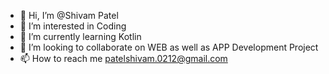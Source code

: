 - 👋 Hi, I’m @Shivam Patel
- 👀 I’m interested in Coding
- 🌱 I’m currently learning Kotlin
- 💞️ I’m looking to collaborate on WEB as well as APP Development Project
- 📫 How to reach me patelshivam.0212@gmail.com

<!---
Shivam1272/Shivam1272 is a ✨ special ✨ repository because its `README.md` (this file) appears on your GitHub profile.
You can click the Preview link to take a look at your changes.
--->
